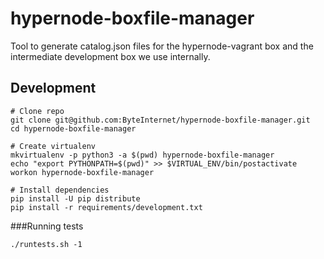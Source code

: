 # hypernode-boxfile-manager

Tool to generate catalog.json files for the hypernode-vagrant box and the intermediate development box we use internally.

## Development

```
# Clone repo
git clone git@github.com:ByteInternet/hypernode-boxfile-manager.git
cd hypernode-boxfile-manager

# Create virtualenv
mkvirtualenv -p python3 -a $(pwd) hypernode-boxfile-manager
echo "export PYTHONPATH=$(pwd)" >> $VIRTUAL_ENV/bin/postactivate
workon hypernode-boxfile-manager

# Install dependencies
pip install -U pip distribute
pip install -r requirements/development.txt
```

###Running tests
```
./runtests.sh -1
```

